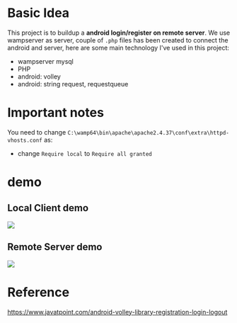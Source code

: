 
# Basic Idea

This project is to buildup a **android login/register on remote server**. We use wampserver as server, couple of `.php` files
has been created to connect the android and server, here are some main technology I've used in this project:

* wampserver mysql
* PHP
* android: volley
* android: string request, requestqueue


# Important notes  

You need to change `C:\wamp64\bin\apache\apache2.4.37\conf\extra\httpd-vhosts.conf` as:  

* change `Require local` to `Require all granted`



# demo  

## Local Client demo

![](https://www.cnblogs.com/images/cnblogs_com/haochen273/1456081/o_2019.05.01.10.39.44_44.gif)

## Remote Server demo

![](https://www.cnblogs.com/images/cnblogs_com/haochen273/1456081/o_123.PNG)

# Reference

<https://www.javatpoint.com/android-volley-library-registration-login-logout>